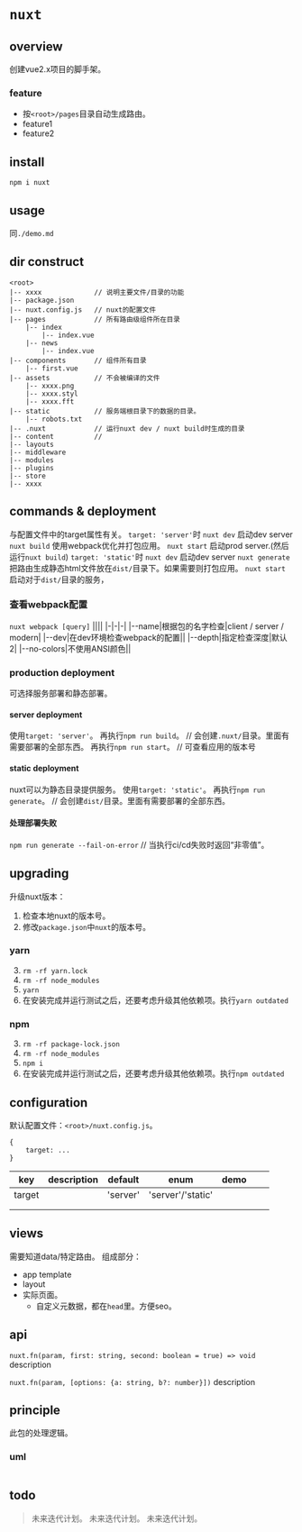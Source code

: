 # `nuxt`

## overview
创建vue2.x项目的脚手架。

### feature
- 按`<root>/pages`目录自动生成路由。
- feature1
- feature2

## install
`npm i nuxt`

## usage
同`./demo.md`


## dir construct
```
<root>
|-- xxxx             // 说明主要文件/目录的功能
|-- package.json
|-- nuxt.config.js   // nuxt的配置文件
|-- pages            // 所有路由级组件所在目录
    |-- index
        |-- index.vue
    |-- news
        |-- index.vue
|-- components       // 组件所有目录
    |-- first.vue
|-- assets           // 不会被编译的文件
    |-- xxxx.png
    |-- xxxx.styl
    |-- xxxx.fft
|-- static           // 服务端根目录下的数据的目录。
    |-- robots.txt
|-- .nuxt            // 运行nuxt dev / nuxt build时生成的目录
|-- content          // 
|-- layouts
|-- middleware
|-- modules
|-- plugins
|-- store
|-- xxxx
```

## commands & deployment
与配置文件中的target属性有关。
`target: 'server'`时
`nuxt dev`   启动dev server
`nuxt build` 使用webpack优化并打包应用。
`nuxt start` 启动prod server.(然后运行`nuxt build`)
`target: 'static'`时
`nuxt dev`   启动dev server
`nuxt generate` 把路由生成静态html文件放在`dist/`目录下。如果需要则打包应用。
`nuxt start`    启动对于`dist/`目录的服务，

### 查看webpack配置
`nuxt webpack [query]`
||||
|-|-|-|
|--name|根据包的名字检查|client / server / modern|
|--dev|在dev环境检查webpack的配置||
|--depth|指定检查深度|默认2|
|--no-colors|不使用ANSI颜色||

### production deployment
可选择服务部署和静态部署。

#### server deployment
使用`target: 'server'`。
再执行`npm run build`。 // 会创建`.nuxt/`目录。里面有需要部署的全部东西。
再执行`npm run start`。 // 可查看应用的版本号

#### static deployment
nuxt可以为静态目录提供服务。
使用`target: 'static'`。
再执行`npm run generate`。 // 会创建`dist/`目录。里面有需要部署的全部东西。

#### 处理部署失败
`npm run generate --fail-on-error` // 当执行ci/cd失败时返回“非零值”。

## upgrading
升级nuxt版本：
1. 检查本地nuxt的版本号。
2. 修改`package.json`中`nuxt`的版本号。
### yarn
3. `rm -rf yarn.lock`
4. `rm -rf node_modules`
5. `yarn`
6. 在安装完成并运行测试之后，还要考虑升级其他依赖项。执行`yarn outdated`
### npm
3. `rm -rf package-lock.json`
4. `rm -rf node_modules`
5. `npm i`
6. 在安装完成并运行测试之后，还要考虑升级其他依赖项。执行`npm outdated`

## configuration
默认配置文件：`<root>/nuxt.config.js`。
```
{
    target: ...
}
```
|key|description|default|enum|demo|||
|-|-|-|-|-|-|-|
|target||'server'|'server'/'static'||||
||||||||
||||||||

## views
需要知道data/特定路由。
组成部分：
- app template
- layout
- 实际页面。
  - 自定义元数据，都在`head`里。方便seo。

## api
`nuxt.fn(param, first: string, second: boolean = true) => void`
description

`nuxt.fn(param, [options: {a: string, b?: number}])`
description

## principle
此包的处理逻辑。

### uml
```
```

## todo
> 未来迭代计划。
> 未来迭代计划。
> 未来迭代计划。